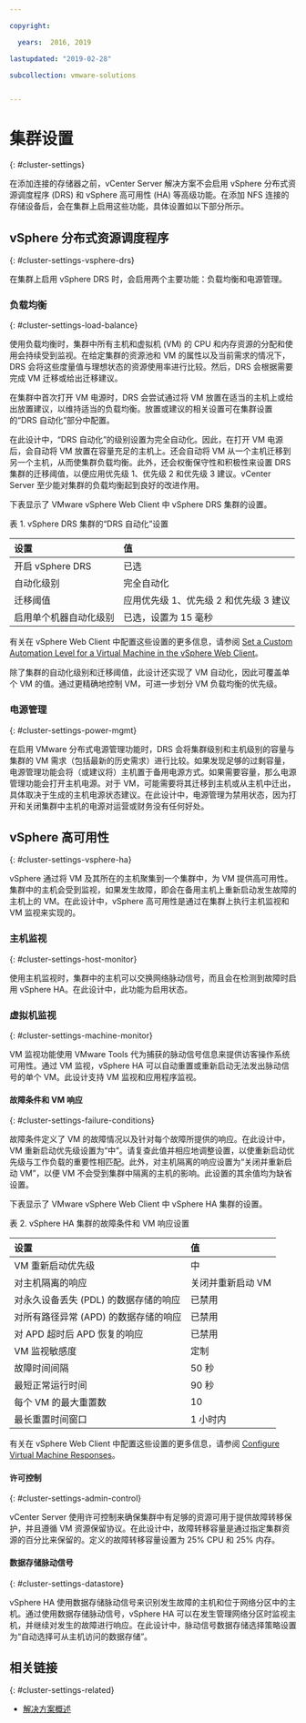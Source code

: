 ```yaml
---

copyright:

  years:  2016, 2019

lastupdated: "2019-02-28"

subcollection: vmware-solutions


---
```


# 集群设置
{: #cluster-settings}

在添加连接的存储器之前，vCenter Server 解决方案不会启用 vSphere 分布式资源调度程序 (DRS) 和 vSphere 高可用性 (HA) 等高级功能。在添加 NFS 连接的存储设备后，会在集群上启用这些功能，具体设置如以下部分所示。

## vSphere 分布式资源调度程序
{: #cluster-settings-vsphere-drs}

在集群上启用 vSphere DRS 时，会启用两个主要功能：负载均衡和电源管理。

### 负载均衡
{: #cluster-settings-load-balance}

使用负载均衡时，集群中所有主机和虚拟机 (VM) 的 CPU 和内存资源的分配和使用会持续受到监视。在给定集群的资源池和 VM 的属性以及当前需求的情况下，DRS 会将这些度量值与理想状态的资源使用率进行比较。然后，DRS 会根据需要完成 VM 迁移或给出迁移建议。

在集群中首次打开 VM 电源时，DRS 会尝试通过将 VM 放置在适当的主机上或给出放置建议，以维持适当的负载均衡。放置或建议的相关设置可在集群设置的“DRS 自动化”部分中配置。

在此设计中，“DRS 自动化”的级别设置为完全自动化。因此，在打开 VM 电源后，会自动将 VM 放置在容量充足的主机上。还会自动将 VM 从一个主机迁移到另一个主机，从而使集群负载均衡。此外，还会权衡保守性和积极性来设置 DRS 集群的迁移阈值，以便应用优先级 1、优先级 2 和优先级 3 建议。vCenter Server 至少能对集群的负载均衡起到良好的改进作用。

下表显示了 VMware vSphere Web Client 中 vSphere DRS 集群的设置。

表 1. vSphere DRS 集群的“DRS 自动化”设置

|设置|值|
|:------------------- |:------ |
|开启 vSphere DRS|已选|
|自动化级别|完全自动化|
|迁移阈值|应用优先级 1、优先级 2 和优先级 3 建议|
|启用单个机器自动化级别|已选，设置为 15 毫秒|

有关在 vSphere Web Client 中配置这些设置的更多信息，请参阅 [Set a Custom Automation Level for a Virtual Machine in the vSphere Web Client](https://docs.vmware.com/en/VMware-vSphere/5.5/com.vmware.vsphere.resmgmt.doc/GUID-C21C0609-923B-46FB-920C-887F00DBCAB9.html)。

除了集群的自动化级别和迁移阈值，此设计还实现了 VM 自动化，因此可覆盖单个 VM 的值。通过更精确地控制 VM，可进一步划分 VM 负载均衡的优先级。

### 电源管理
{: #cluster-settings-power-mgmt}

在启用 VMware 分布式电源管理功能时，DRS 会将集群级别和主机级别的容量与集群的 VM 需求（包括最新的历史需求）进行比较。如果发现足够的过剩容量，电源管理功能会将（或建议将）主机置于备用电源方式。如果需要容量，那么电源管理功能会打开主机电源。对于 VM，可能需要将其迁移到主机或从主机中迁出，具体取决于生成的主机电源状态建议。在此设计中，电源管理为禁用状态，因为打开和关闭集群中主机的电源对运营或财务没有任何好处。

## vSphere 高可用性
{: #cluster-settings-vsphere-ha}

vSphere 通过将 VM 及其所在的主机聚集到一个集群中，为 VM 提供高可用性。集群中的主机会受到监视，如果发生故障，即会在备用主机上重新启动发生故障的主机上的 VM。在此设计中，vSphere 高可用性是通过在集群上执行主机监视和 VM 监视来实现的。

### 主机监视
{: #cluster-settings-host-monitor}

使用主机监视时，集群中的主机可以交换网络脉动信号，而且会在检测到故障时启用 vSphere HA。在此设计中，此功能为启用状态。

### 虚拟机监视
{: #cluster-settings-machine-monitor}

VM 监视功能使用 VMware Tools 代为捕获的脉动信号信息来提供访客操作系统可用性。通过 VM 监视，vSphere HA 可以自动重置或重新启动无法发出脉动信号的单个 VM。此设计支持 VM 监视和应用程序监视。

#### 故障条件和 VM 响应
{: #cluster-settings-failure-conditions}

故障条件定义了 VM 的故障情况以及针对每个故障所提供的响应。在此设计中，VM 重新启动优先级设置为“中”。请复查此值并相应地调整设置，以使重新启动优先级与工作负载的重要性相匹配。此外，对主机隔离的响应设置为“关闭并重新启动 VM”，以便 VM 不会受到集群中隔离的主机的影响。此设置的其余值均为缺省设置。

下表显示了 VMware vSphere Web Client 中 vSphere HA 集群的设置。

表 2. vSphere HA 集群的故障条件和 VM 响应设置

|设置|值|
|:------------------- |:------ |
|VM 重新启动优先级|中|
|对主机隔离的响应|关闭并重新启动 VM|
|对永久设备丢失 (PDL) 的数据存储的响应|已禁用|
|对所有路径异常 (APD) 的数据存储的响应|已禁用|
|对 APD 超时后 APD 恢复的响应|已禁用|
|VM 监视敏感度|定制|
|故障时间间隔|50 秒|
|最短正常运行时间|90 秒|
|每个 VM 的最大重置数|10|
|最长重置时间窗口|1 小时内|

有关在 vSphere Web Client 中配置这些设置的更多信息，请参阅 [Configure Virtual Machine Responses](https://docs.vmware.com/en/VMware-vSphere/6.0/com.vmware.vsphere.avail.doc/GUID-3DAED2B1-55B8-4877-BD0F-BC57C10A516C.html)。

#### 许可控制
{: #cluster-settings-admin-control}

vCenter Server 使用许可控制来确保集群中有足够的资源可用于提供故障转移保护，并且遵循 VM 资源保留协议。在此设计中，故障转移容量是通过指定集群资源的百分比来保留的。定义的故障转移容量设置为 25% CPU 和 25% 内存。

#### 数据存储脉动信号
{: #cluster-settings-datastore}

vSphere HA 使用数据存储脉动信号来识别发生故障的主机和位于网络分区中的主机。通过使用数据存储脉动信号，vSphere HA 可以在发生管理网络分区时监视主机，并继续对发生的故障进行响应。在此设计中，脉动信号数据存储选择策略设置为“自动选择可从主机访问的数据存储”。

## 相关链接
{: #cluster-settings-related}

* [解决方案概述](/docs/services/vmwaresolutions/archiref/solution?topic=vmware-solutions-solution_overview)
